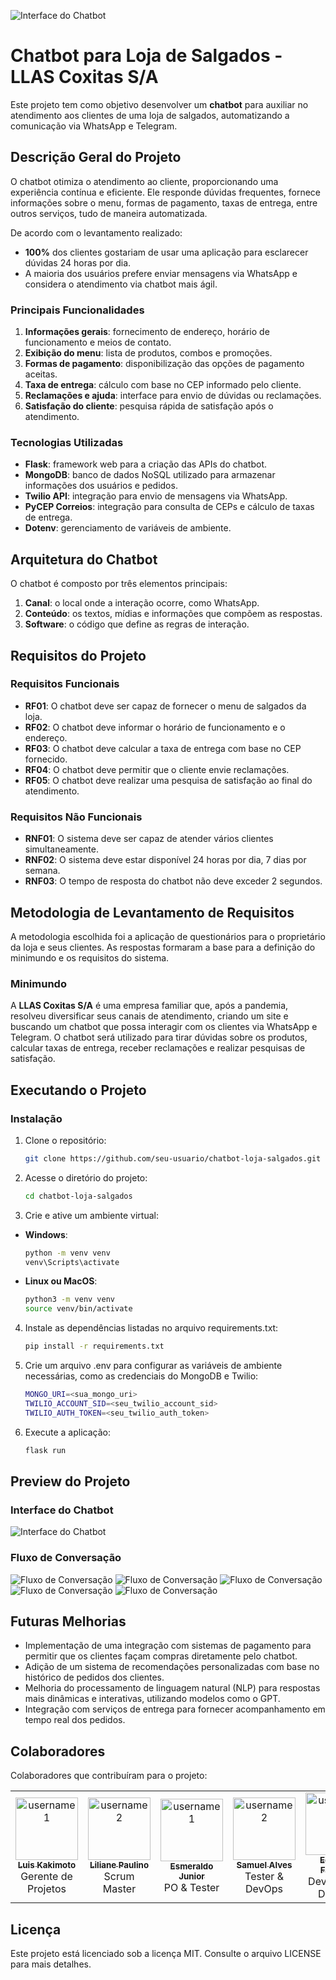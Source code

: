 ![Interface do Chatbot](https://i.imgur.com/V7PIfBm.png)

# Chatbot para Loja de Salgados - LLAS Coxitas S/A

Este projeto tem como objetivo desenvolver um **chatbot** para auxiliar no atendimento aos clientes de uma loja de salgados, automatizando a comunicação via WhatsApp e Telegram.

## Descrição Geral do Projeto

O chatbot otimiza o atendimento ao cliente, proporcionando uma experiência contínua e eficiente. Ele responde dúvidas frequentes, fornece informações sobre o menu, formas de pagamento, taxas de entrega, entre outros serviços, tudo de maneira automatizada.

De acordo com o levantamento realizado:

- **100%** dos clientes gostariam de usar uma aplicação para esclarecer dúvidas 24 horas por dia.
- A maioria dos usuários prefere enviar mensagens via WhatsApp e considera o atendimento via chatbot mais ágil.
  
### Principais Funcionalidades

1. **Informações gerais**: fornecimento de endereço, horário de funcionamento e meios de contato.
2. **Exibição do menu**: lista de produtos, combos e promoções.
3. **Formas de pagamento**: disponibilização das opções de pagamento aceitas.
4. **Taxa de entrega**: cálculo com base no CEP informado pelo cliente.
5. **Reclamações e ajuda**: interface para envio de dúvidas ou reclamações.
6. **Satisfação do cliente**: pesquisa rápida de satisfação após o atendimento.

### Tecnologias Utilizadas

- **Flask**: framework web para a criação das APIs do chatbot.
- **MongoDB**: banco de dados NoSQL utilizado para armazenar informações dos usuários e pedidos.
- **Twilio API**: integração para envio de mensagens via WhatsApp.
- **PyCEP Correios**: integração para consulta de CEPs e cálculo de taxas de entrega.
- **Dotenv**: gerenciamento de variáveis de ambiente.

## Arquitetura do Chatbot

O chatbot é composto por três elementos principais:

1. **Canal**: o local onde a interação ocorre, como WhatsApp.
2. **Conteúdo**: os textos, mídias e informações que compõem as respostas.
3. **Software**: o código que define as regras de interação.

## Requisitos do Projeto

### Requisitos Funcionais
- **RF01**: O chatbot deve ser capaz de fornecer o menu de salgados da loja.
- **RF02**: O chatbot deve informar o horário de funcionamento e o endereço.
- **RF03**: O chatbot deve calcular a taxa de entrega com base no CEP fornecido.
- **RF04**: O chatbot deve permitir que o cliente envie reclamações.
- **RF05**: O chatbot deve realizar uma pesquisa de satisfação ao final do atendimento.

### Requisitos Não Funcionais
- **RNF01**: O sistema deve ser capaz de atender vários clientes simultaneamente.
- **RNF02**: O sistema deve estar disponível 24 horas por dia, 7 dias por semana.
- **RNF03**: O tempo de resposta do chatbot não deve exceder 2 segundos.

## Metodologia de Levantamento de Requisitos

A metodologia escolhida foi a aplicação de questionários para o proprietário da loja e seus clientes. As respostas formaram a base para a definição do minimundo e os requisitos do sistema.

### Minimundo

A **LLAS Coxitas S/A** é uma empresa familiar que, após a pandemia, resolveu diversificar seus canais de atendimento, criando um site e buscando um chatbot que possa interagir com os clientes via WhatsApp e Telegram. O chatbot será utilizado para tirar dúvidas sobre os produtos, calcular taxas de entrega, receber reclamações e realizar pesquisas de satisfação.

## Executando o Projeto

### Instalação

1. Clone o repositório:
   ```bash
   git clone https://github.com/seu-usuario/chatbot-loja-salgados.git
2. Acesse o diretório do projeto:
   ```bash
   cd chatbot-loja-salgados
3. Crie e ative um ambiente virtual:
- **Windows**:
  ```bash
  python -m venv venv
  venv\Scripts\activate
- **Linux ou MacOS**:
  ```bash
  python3 -m venv venv
  source venv/bin/activate
4. Instale as dependências listadas no arquivo requirements.txt:
    ```bash
   pip install -r requirements.txt
5. Crie um arquivo .env para configurar as variáveis de ambiente necessárias, como as credenciais do MongoDB e Twilio:
   ```bash
   MONGO_URI=<sua_mongo_uri>
   TWILIO_ACCOUNT_SID=<seu_twilio_account_sid>
   TWILIO_AUTH_TOKEN=<seu_twilio_auth_token>
6. Execute a aplicação:
    ````bash
   flask run
## Preview do Projeto

### Interface do Chatbot
![Interface do Chatbot](https://i.imgur.com/XLv7cbL.png)

### Fluxo de Conversação
![Fluxo de Conversação](https://i.imgur.com/U94az7N.png)
![Fluxo de Conversação](https://i.imgur.com/NEiI9rm.png)
![Fluxo de Conversação](https://i.imgur.com/WuIFNzA.png)
![Fluxo de Conversação](https://i.imgur.com/UX8U9BM.jpeg)
![Fluxo de Conversação](https://i.imgur.com/s7bjNHG.jpeg)


## Futuras Melhorias
- Implementação de uma integração com sistemas de pagamento para permitir que os clientes façam compras diretamente pelo chatbot.
- Adição de um sistema de recomendações personalizadas com base no histórico de pedidos dos clientes.
- Melhoria do processamento de linguagem natural (NLP) para respostas mais dinâmicas e interativas, utilizando modelos como o GPT.
- Integração com serviços de entrega para fornecer acompanhamento em tempo real dos pedidos.
## Colaboradores

Colaboradores que contribuíram para o projeto:

<table>
  <tr>
    <td align="center">
      <a href="https://github.com/LuisKakimoto">
        <img src="https://avatars.githubusercontent.com/u/84325208?v=4" width="100px;" alt="username1"/>
        <br />
        <sub><b>Luis Kakimoto</b></sub>
      </a>
      <br />
      Gerente de Projetos 
    </td>
    <td align="center">
      <a href="https://github.com/lpfnascimento">
        <img src="https://avatars.githubusercontent.com/u/77133052?v=4" width="100px;" alt="username2"/>
        <br />
        <sub><b>Liliane Paulino</b></sub>
      </a>
      <br />
      Scrum Master
    </td>
    <td align="center">
      <a href="https://github.com/ESMERALDOJr">
        <img src="https://avatars.githubusercontent.com/u/78826768?v=4" width="100px;" alt="username1"/>
        <br />
        <sub><b>Esmeraldo Junior</b></sub>
      </a>
      <br />
      PO & Tester 
    </td>
    <td align="center">
      <a href="https://github.com/SamuelAlves977">
        <img src="https://avatars.githubusercontent.com/u/56982347?v=4" width="100px;" alt="username2"/>
        <br />
        <sub><b>Samuel Alves</b></sub>
      </a>
      <br />
       Tester & DevOps
    </td>
    <td align="center">
      <a href="https://github.com/Eduwilll">
        <img src="https://avatars.githubusercontent.com/u/75496627?v=4" width="100px;" alt="username2"/>
        <br />
        <sub><b>Eduardo Fabricio</b></sub>
      </a>
      <br />
      Developer & DevOps
    </td>
  </tr>
</table>

## Licença
Este projeto está licenciado sob a licença MIT. Consulte o arquivo LICENSE para mais detalhes.